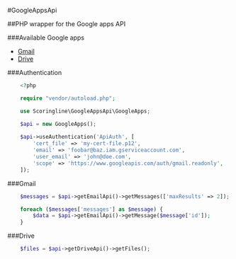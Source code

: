 #GoogleAppsApi

##PHP wrapper for the Google apps API

###Available Google apps

- [Gmail](#gmail)
- [Drive](#drive)

###Authentication

```php
    <?php

    require "vendor/autoload.php";

    use Scoringline\GoogleAppsApi\GoogleApps;

    $api = new GoogleApps();
    
    $api->useAuthentication('ApiAuth', [
        'cert_file' => 'my-cert-file.p12',
        'email' => 'foobar@baz.iam.gserviceaccount.com',
        'user_email' => 'john@doe.com',
        'scope' => 'https://www.googleapis.com/auth/gmail.readonly',
    ]);
```

###Gmail

```php
    $messages = $api->getEmailApi()->getMessages(['maxResults' => 2]);

    foreach ($messages['messages'] as $message) {
        $data = $api->getEmailApi()->getMessage($message['id']);
    }
```

###Drive

```php
    $files = $api->getDriveApi()->getFiles();
```
